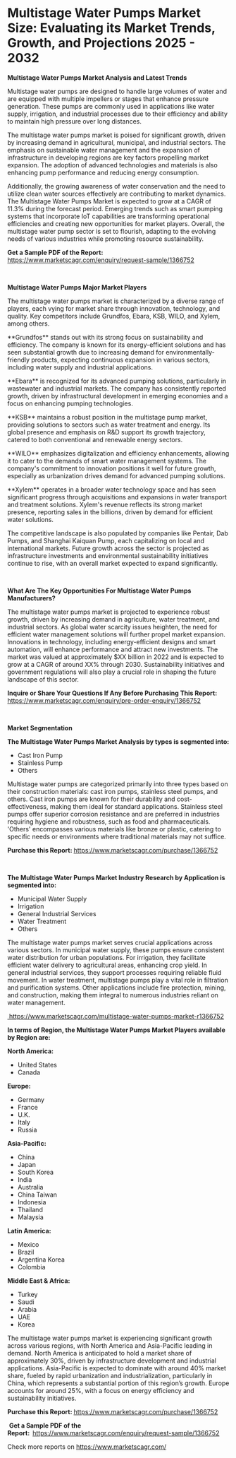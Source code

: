 <p><h1>Multistage Water Pumps Market Size: Evaluating its Market Trends, Growth, and Projections 2025 - 2032</h1></p><p><strong>Multistage Water Pumps Market Analysis and Latest Trends</strong></p>
<p><p>Multistage water pumps are designed to handle large volumes of water and are equipped with multiple impellers or stages that enhance pressure generation. These pumps are commonly used in applications like water supply, irrigation, and industrial processes due to their efficiency and ability to maintain high pressure over long distances.</p><p>The multistage water pumps market is poised for significant growth, driven by increasing demand in agricultural, municipal, and industrial sectors. The emphasis on sustainable water management and the expansion of infrastructure in developing regions are key factors propelling market expansion. The adoption of advanced technologies and materials is also enhancing pump performance and reducing energy consumption.</p><p>Additionally, the growing awareness of water conservation and the need to utilize clean water sources effectively are contributing to market dynamics. The Multistage Water Pumps Market is expected to grow at a CAGR of 11.3% during the forecast period. Emerging trends such as smart pumping systems that incorporate IoT capabilities are transforming operational efficiencies and creating new opportunities for market players. Overall, the multistage water pump sector is set to flourish, adapting to the evolving needs of various industries while promoting resource sustainability.</p></p>
<p><strong>Get a Sample PDF of the Report:&nbsp;</strong> <a href="https://www.marketscagr.com/enquiry/request-sample/1366752?utm_campaign=2723&utm_medium=2&utm_source=Github&utm_content=ia&utm_term=22032025&utm_id=multistage-water-pumps">https://www.marketscagr.com/enquiry/request-sample/1366752</a></p>
<p>&nbsp;</p>
<p><strong>Multistage Water Pumps Major Market Players</strong></p>
<p><p>The multistage water pumps market is characterized by a diverse range of players, each vying for market share through innovation, technology, and quality. Key competitors include Grundfos, Ebara, KSB, WILO, and Xylem, among others.</p><p>**Grundfos** stands out with its strong focus on sustainability and efficiency. The company is known for its energy-efficient solutions and has seen substantial growth due to increasing demand for environmentally-friendly products, expecting continuous expansion in various sectors, including water supply and industrial applications.</p><p>**Ebara** is recognized for its advanced pumping solutions, particularly in wastewater and industrial markets. The company has consistently reported growth, driven by infrastructural development in emerging economies and a focus on enhancing pumping technologies.</p><p>**KSB** maintains a robust position in the multistage pump market, providing solutions to sectors such as water treatment and energy. Its global presence and emphasis on R&D support its growth trajectory, catered to both conventional and renewable energy sectors.</p><p>**WILO** emphasizes digitalization and efficiency enhancements, allowing it to cater to the demands of smart water management systems. The company's commitment to innovation positions it well for future growth, especially as urbanization drives demand for advanced pumping solutions.</p><p>**Xylem** operates in a broader water technology space and has seen significant progress through acquisitions and expansions in water transport and treatment solutions. Xylem's revenue reflects its strong market presence, reporting sales in the billions, driven by demand for efficient water solutions.</p><p>The competitive landscape is also populated by companies like Pentair, Dab Pumps, and Shanghai Kaiquan Pump, each capitalizing on local and international markets. Future growth across the sector is projected as infrastructure investments and environmental sustainability initiatives continue to rise, with an overall market expected to expand significantly.</p></p>
<p>&nbsp;</p>
<p><strong>What Are The Key Opportunities For Multistage Water Pumps Manufacturers?</strong></p>
<p><p>The multistage water pumps market is projected to experience robust growth, driven by increasing demand in agriculture, water treatment, and industrial sectors. As global water scarcity issues heighten, the need for efficient water management solutions will further propel market expansion. Innovations in technology, including energy-efficient designs and smart automation, will enhance performance and attract new investments. The market was valued at approximately $XX billion in 2022 and is expected to grow at a CAGR of around XX% through 2030. Sustainability initiatives and government regulations will also play a crucial role in shaping the future landscape of this sector.</p></p>
<p><strong>Inquire or Share Your Questions If Any Before Purchasing This Report:</strong> <a href="https://www.marketscagr.com/enquiry/pre-order-enquiry/1366752?utm_campaign=2723&utm_medium=2&utm_source=Github&utm_content=ia&utm_term=22032025&utm_id=multistage-water-pumps">https://www.marketscagr.com/enquiry/pre-order-enquiry/1366752</a></p>
<p>&nbsp;</p>
<p><strong>Market Segmentation</strong></p>
<p><strong>The Multistage Water Pumps Market Analysis by types is segmented into:</strong></p>
<p><ul><li>Cast Iron Pump</li><li>Stainless Pump</li><li>Others</li></ul></p>
<p><p>Multistage water pumps are categorized primarily into three types based on their construction materials: cast iron pumps, stainless steel pumps, and others. Cast iron pumps are known for their durability and cost-effectiveness, making them ideal for standard applications. Stainless steel pumps offer superior corrosion resistance and are preferred in industries requiring hygiene and robustness, such as food and pharmaceuticals. 'Others' encompasses various materials like bronze or plastic, catering to specific needs or environments where traditional materials may not suffice.</p></p>
<p><strong>Purchase this Report:&nbsp;</strong><a href="https://www.marketscagr.com/purchase/1366752?utm_campaign=2723&utm_medium=2&utm_source=Github&utm_content=ia&utm_term=22032025&utm_id=multistage-water-pumps">https://www.marketscagr.com/purchase/1366752</a></p>
<p>&nbsp;</p>
<p><strong>The Multistage Water Pumps Market Industry Research by Application is segmented into:</strong></p>
<p><ul><li>Municipal Water Supply</li><li>Irrigation</li><li>General Industrial Services</li><li>Water Treatment</li><li>Others</li></ul></p>
<p><p>The multistage water pumps market serves crucial applications across various sectors. In municipal water supply, these pumps ensure consistent water distribution for urban populations. For irrigation, they facilitate efficient water delivery to agricultural areas, enhancing crop yield. In general industrial services, they support processes requiring reliable fluid movement. In water treatment, multistage pumps play a vital role in filtration and purification systems. Other applications include fire protection, mining, and construction, making them integral to numerous industries reliant on water management.</p></p>
<p><a href="https://www.marketscagr.com/multistage-water-pumps-market-r1366752?utm_campaign=2723&utm_medium=2&utm_source=Github&utm_content=ia&utm_term=22032025&utm_id=multistage-water-pumps">&nbsp;https://www.marketscagr.com/multistage-water-pumps-market-r1366752</a></p>
<p><strong>In terms of Region, the Multistage Water Pumps Market Players available by Region are:</strong></p>
<p>
    <p> <strong> North America: </strong>
        <ul>
            <li>United States</li>
            <li>Canada</li>
        </ul>
        </p> 
    <p> <strong> Europe: </strong>
        <ul>
            <li>Germany</li>
            <li>France</li>
            <li>U.K.</li>
            <li>Italy</li>
            <li>Russia</li>
        </ul>
        </p> 
    <p> <strong> Asia-Pacific: </strong>
        <ul>
            <li>China</li>
            <li>Japan</li>
            <li>South Korea</li>
            <li>India</li>
            <li>Australia</li>
            <li>China Taiwan</li>
            <li>Indonesia</li>
            <li>Thailand</li>
            <li>Malaysia</li>
        </ul>
        </p> 
    <p> <strong> Latin America: </strong>
        <ul>
            <li>Mexico</li>
            <li>Brazil</li>
            <li>Argentina Korea</li>
            <li>Colombia</li>
        </ul>
        </p> 
    <p> <strong> Middle East & Africa: </strong>
        <ul>
            <li>Turkey</li>
            <li>Saudi</li>
            <li>Arabia</li>
            <li>UAE</li>
            <li>Korea</li>
        </ul>
    </p>
    </p>
<p><p>The multistage water pumps market is experiencing significant growth across various regions, with North America and Asia-Pacific leading in demand. North America is anticipated to hold a market share of approximately 30%, driven by infrastructure development and industrial applications. Asia-Pacific is expected to dominate with around 40% market share, fueled by rapid urbanization and industrialization, particularly in China, which represents a substantial portion of this region’s growth. Europe accounts for around 25%, with a focus on energy efficiency and sustainability initiatives.</p></p>
<p><strong>Purchase this Report: </strong><a href="https://www.marketscagr.com/purchase/1366752?utm_campaign=2723&utm_medium=2&utm_source=Github&utm_content=ia&utm_term=22032025&utm_id=multistage-water-pumps">https://www.marketscagr.com/purchase/1366752</a></p>
<p>&nbsp;<strong>Get a Sample PDF of the Report:&nbsp;&nbsp;</strong><a href="https://www.marketscagr.com/enquiry/request-sample/1366752?utm_campaign=2723&utm_medium=2&utm_source=Github&utm_content=ia&utm_term=22032025&utm_id=multistage-water-pumps">https://www.marketscagr.com/enquiry/request-sample/1366752</a></p>
<p><strong></strong></p>
<p>Check more reports on <a href="https://www.marketscagr.com/?utm_campaign=2723&utm_medium=2&utm_source=Github&utm_content=ia&utm_term=22032025&utm_id=multistage-water-pumps">https://www.marketscagr.com/</a></p>